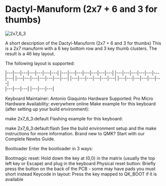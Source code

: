# Dactyl-Manuform (2x7 + 6 and 3 for thumbs)
![2x7_6_3](https://imgur.com/a/lbLpc8r)

A short description of the Dactyl-Manuform (2x7 + 6 and 3 for thumbs)
This is a 2x7 manuform with a 6 key bottom row and 3 key thumb clusters.
The result is a 46 key layout.

The following layout is supported:

|---|---|---|---|---|---|---|				|---|---|---|---|---|---|---|
|---|---|---|---|---|---|---|				|---|---|---|---|---|---|---|
|---|---|---|---|---|---|                       |---|---|---|---|---|---|          
    |---|---|---|                                           |---|---|---|

Keyboard Maintainer: Antonio Giaquinto
Hardware Supported: Pro Micro
Hardware Availability: everywhere online
Make example for this keyboard (after setting up your build environment):

make 2x7_6_3:default
Flashing example for this keyboard:

make 2x7_6_3:default:flash
See the build environment setup and the make instructions for more information. Brand new to QMK? Start with our Complete Newbs Guide.

Bootloader
Enter the bootloader in 3 ways:

Bootmagic reset: Hold down the key at (0,0) in the matrix (usually the top left key or Escape) and plug in the keyboard
Physical reset button: Briefly press the button on the back of the PCB - some may have pads you must short instead
Keycode in layout: Press the key mapped to QK_BOOT if it is available